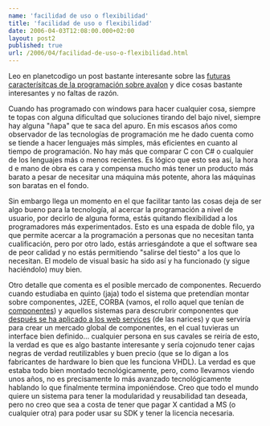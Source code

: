 ```yaml
---
name: 'facilidad de uso o flexibilidad'
title: 'facilidad de uso o flexibilidad'
date: 2006-04-03T12:08:00.000+02:00
layout: post2
published: true
url: /2006/04/facilidad-de-uso-o-flexibilidad.html
---
```


Leo en planetcodigo un post bastante interesante sobre las [futuras caracterísitcas de la programación sobre avalon](http://rfog.blogsome.com/2006/03/30/adios-hwnd-adios/trackback/) y dice cosas bastante interesantes y no faltas de razón.  
  
Cuando has programado con windows para hacer cualquier cosa, siempre te topas con alguna dificultad que soluciones tirando del bajo nivel, siempre hay alguna "ñapa" que te saca del apuro. En mis escasos años como observador de las tecnologías de programación me he dado cuenta como se tiende a hacer lenguajes más simples, más eficientes en cuanto al tiempo de programación. No hay más que comparar C con C# o cualquier de los lenguajes más o menos recientes. Es lógico que esto sea así, la hora d e mano de obra es cara y compensa mucho más tener un producto más barato a pesar de necesitar una máquina más potente, ahora las máquinas son baratas en el fondo.  
  
Sin embargo llega un momento en el que facilitar tanto las cosas deja de ser algo bueno para la tecnología, al acercar la programación a nivel de usuario, por decirlo de alguna forma, estás quitando flexibilidad a los programadores más experimentados. Esto es una espada de doble filo, ya que permite acercar a la programación a personas que no necesitan tanta cualificación, pero por otro lado, estás arriesgándote a que el software sea de peor calidad y no estás permitiendo "salirse del tiesto" a los que lo necesitan. El modelo de visual basic ha sido así y ha funcionado (y sigue haciéndolo) muy bien.  
  
Otro detalle que comenta es el posible mercado de componentes. Recuerdo cuando estudiaba en quinto (jaja) todo el sistema que pretendían montar sobre componentes, J2EE, CORBA (vamos, el rollo aquel que tenían de [componentes](http://www.google.es/search?hs=SLg&hl=es&client=firefox-a&rls=org.mozilla%3Aen-US%3Aofficial&q=CORBA+ccm&btnG=B%C3%BAsqueda&meta=)) y aquellos sistemas para descrubrir componentes que [después se ha aplicado a los web services](http://en.wikipedia.org/wiki/UDDI) (de las narices) y que serviría para crear un mercado global de componentes, en el cual tuvieras un interface bien definido... cualquier persona en sus cavales se reiría de esto, la verdad es que es algo bastante interesante y sería cojonudo tener cajas negras de verdad reutilizables y buen precio (que se lo digan a los fabricantes de hardware lo bien que les funciona VHDL). La verdad es que estaba todo bien montado tecnológicamente, pero, como llevamos viendo unos años, no es precisamente lo más avanzado tecnológicamente hablando lo que finalmente termina imponiéndose. Creo que todo el mundo quiere un sistema para tener la modularidad y reusabilidad tan deseada, pero no creo que sea a costa de tener que pagar X cantidad a MS (o cualquier otra) para poder usar su SDK y tener la licencia necesaria.